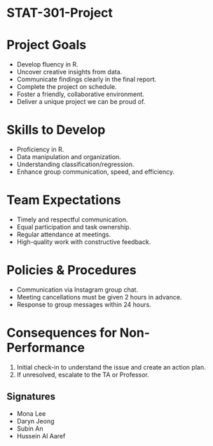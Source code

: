 # STAT-301-Project
# Project Goals
- Develop fluency in R.
- Uncover creative insights from data.
- Communicate findings clearly in the final report.
- Complete the project on schedule.
- Foster a friendly, collaborative environment.
- Deliver a unique project we can be proud of.

# Skills to Develop
- Proficiency in R.
- Data manipulation and organization.
- Understanding classification/regression.
- Enhance group communication, speed, and efficiency.

# Team Expectations
- Timely and respectful communication.
- Equal participation and task ownership.
- Regular attendance at meetings.
- High-quality work with constructive feedback.

# Policies & Procedures
- Communication via Instagram group chat.
- Meeting cancellations must be given 2 hours in advance.
- Response to group messages within 24 hours.

# Consequences for Non-Performance
1. Initial check-in to understand the issue and create an action plan.
2. If unresolved, escalate to the TA or Professor.

## Signatures
- Mona Lee  
- Daryn Jeong  
- Subin An  
- Hussein Al Aaref
